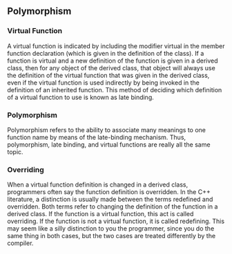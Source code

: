 ## Polymorphism

### Virtual Function
A virtual function is indicated by including the modifier virtual in the member function declaration (which is given in the definition of the class). If a function is virtual and a new definition of the function is given in a derived class, then for any object of the derived class, that object will always use the definition of the virtual function that was given in the derived class, even if the virtual function is used indirectly by being invoked in the definition of an inherited function. This method of deciding which definition of a virtual function to use is known as late binding.

### Polymorphism
Polymorphism refers to the ability to associate many meanings to one function name by means of the late-binding mechanism. Thus, polymorphism, late binding, and virtual functions are really all the same topic.

### Overriding
When a virtual function definition is changed in a derived class, programmers often say the function definition is overridden. In the C++ literature, a distinction is usually made between the terms redefined and overridden. Both terms refer to changing the definition of the function in a derived class. If the function is a virtual function, this act is called overriding. If the function is not a virtual function, it is called redefining. This may seem like a silly distinction to you the programmer, since you do the same thing in both cases, but the two cases are treated differently by the compiler.

